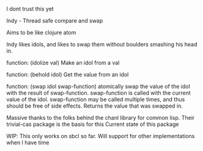 I dont trust this yet

Indy - Thread safe compare and swap

Aims to be like clojure atom

Indy likes idols, and likes to swap them without boulders smashing his head in.

function: (idolize val) Make an idol from a val

function: (behold idol) Get the value from an idol

function: (swap idol swap-function) atomically swap the value of the idol with the result of swap-function. swap-function is called with the current value of the idol. swap-function may be called multiple times, and thus should be free of side effects. Returns the value that was swapped in.

Massive thanks to the folks behind the chanl library for common lisp. Their trivial-cas package is the basis for this
Current state of this package

WIP: This only works on sbcl so far. Will support for other implementations when I have time
